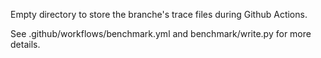 Empty directory to store the branche's trace files during Github Actions.

See .github/workflows/benchmark.yml and benchmark/write.py for more details.